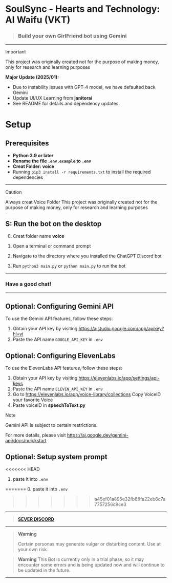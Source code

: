 # SoulSync - Hearts and Technology: AI Waifu (VKT)

> ### Build your own GirlFriend bot using Gemini

---
> [!IMPORTANT]
>
> This project was originally created not for the purpose of making money, only for research and learning purposes
> 
> **Major Update (2025/01):**
> - Due to instability issues with GPT-4 model, we have defaulted back Gemini
> - Update UI/UX Learning from **janitorai**
> - See README for details and dependency updates.


# Setup
## Prerequisites
* **Python 3.9 or later**
* **Rename the file `.env.example` to `.env`**
* **Creat Folder: voice**
* Running `pip3 install -r requirements.txt` to install the required dependencies
---


> [!CAUTION]
> Always creat Voice Folder 
> This project was originally created not for the purpose of making money, only for research and learning purposes
>

## S: Run the bot on the desktop

0. Creat folder name **voice**

1. Open a terminal or command prompt

2. Navigate to the directory where you installed the ChatGPT Discord bot

3. Run `python3 main.py` or `python main.py` to run the bot
---

### Have a good chat!
---


## Optional: Configuring Gemini API

To use the Gemini API features, follow these steps:

1. Obtain your API key by visiting https://aistudio.google.com/app/apikey?hl=vi
2. Paste the API name `GOOGLE_API_KEY` in `.env`

## Optional: Configuring ElevenLabs

To use the ElevenLabs API features, follow these steps:

1. Obtain your API key by visiting https://elevenlabs.io/app/settings/api-keys
2. Paste the API name `ELEVEN_API_KEY` in `.env`
3. Go to https://elevenlabs.io/app/voice-library/collections Copy VoiceID your favorite Voice
4. Paste voiceID in **speechToText.py**

> [!NOTE]
> Gemini API is subject to certain restrictions.
> 
> For more details, please visit https://ai.google.dev/gemini-api/docs/quickstart
## Optional: Setup system prompt

<<<<<<< HEAD
   1. paste it into `.env`


=======
   0. paste it into `.env`

>>>>>>> a45ef01a895e32fb88fa22eb6c7a7757256c9ce3

------
>  [**SEVER DISCORD**](https://discord.gg/78TnsrJd)
------

> **Warning**
>
> Certain personas may generate vulgar or disturbing content. Use at your own risk.


   > **Warning**
   > This Bot is currently only in a trial phase, so it may encounter some errors and is being updated now and will continue to be updated in the future.
 ---
